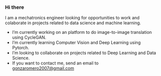 ### Hi there

I am a mechatronics engineer looking for opportunities to work and colaborate in projects related to data science and machine learning. 

- I’m currently working on an platform to do image-to-image translation using CycleGAN. 
- I’m currently learning Computer Vision and Deep Learning using Pytorch.
- I’m looking to collaborate on projects related to Deep Learning and Data Science.
- If you want to contact me, send an email to gonzaromero2007@gmail.com
